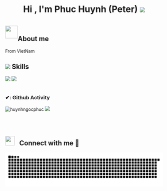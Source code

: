
<h1 align="center"><b>Hi , I'm Phuc Huynh (Peter) </b><img src="https://media.giphy.com/media/hvRJCLFzcasrR4ia7z/giphy.gif" width="35"></h1>

<!-- About me -->
<br>
  <img align="left" src = "https://user-images.githubusercontent.com/63050133/156777293-72a6e681-2582-4a9d-ad92-09d1181d47c7.gif" width = 40px height=40px>
  <h2 align="left" font-weight="bold">About me</h2>  
	<p>From VietNam</p>

<!-- Skill -->
## <img src="https://media2.giphy.com/media/QssGEmpkyEOhBCb7e1/giphy.gif?cid=ecf05e47a0n3gi1bfqntqmob8g9aid1oyj2wr3ds3mg700bl&rid=giphy.gif" width ="25"><b> Skills</b>
<img height="40" src="https://skillicons.dev/icons?i=react,redux,vue,mui,bootstrap,html,css,sass,js,ts,nodejs,express,ruby,postgresql,mysql"/>
<img height="40" src="https://skillicons.dev/icons?i=git,github,gitlab,vscode,visualstudio,windows,ubuntu,ysql,docke"/>
<br><br>

<!-- start -->
###  ✔: Github Activity
<p>
<img height='200px' src="https://github-readme-stats.vercel.app/api?username=huynhngocphuc&show_icons=true&theme=gotham" alt="huynhngocphuc"/>
<img height='200px' src="https://github-readme-stats.vercel.app/api/top-langs/?username=huynhngocphuc&layout=compact&theme=aura&langs_count=9" />
</p>
<br><br>
<!-- connect with me -->

## <img src="https://media.giphy.com/media/iY8CRBdQXODJSCERIr/giphy.gif" width="30" height="30" style="margin-right: 10px;">  <b> Connect with me 🤝 </b>

<!-- snack-->
<p align = "center">
	<img src = "https://github.com/7oSkaaa/7oSkaaa/blob/output/github-contribution-grid-snake.svg?" alt = "Snake Game"/>
</p>


